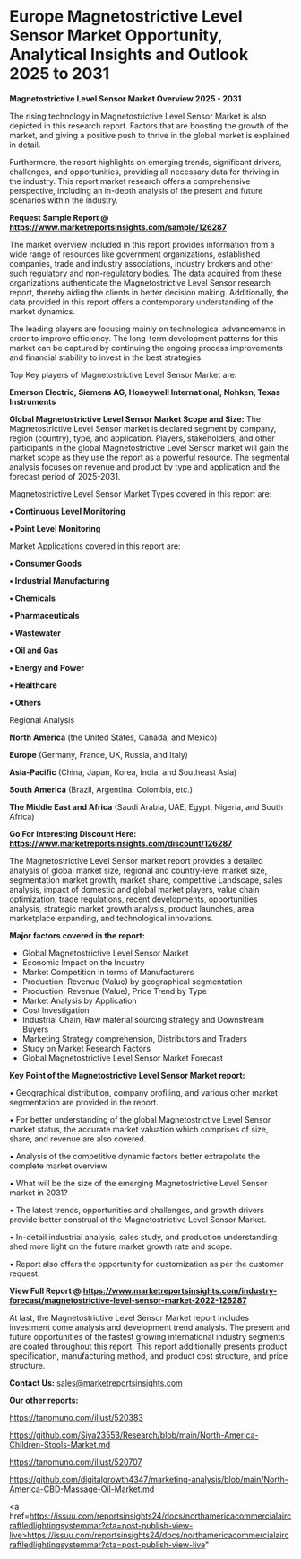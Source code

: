 # Europe Magnetostrictive Level Sensor Market Opportunity, Analytical Insights and Outlook 2025 to 2031

<Strong> Magnetostrictive Level Sensor Market Overview 2025 - 2031</strong>

The rising technology in Magnetostrictive Level Sensor Market is also depicted in this research report. Factors that are boosting the growth of the market, and giving a positive push to thrive in the global market is explained in detail.

Furthermore, the report highlights on emerging trends, significant drivers, challenges, and opportunities, providing all necessary data for thriving in the industry. This report market research offers a comprehensive perspective, including an in-depth analysis of the present and future scenarios within the industry.

<strong>Request Sample Report @ <a href=https://www.marketreportsinsights.com/sample/126287>https://www.marketreportsinsights.com/sample/126287</a></strong>

The market overview included in this report provides information from a wide range of resources like government organizations, established companies, trade and industry associations, industry brokers and other such regulatory and non-regulatory bodies. The data acquired from these organizations authenticate the Magnetostrictive Level Sensor research report, thereby aiding the clients in better decision making. Additionally, the data provided in this report offers a contemporary understanding of the market dynamics.

The leading players are focusing mainly on technological advancements in order to improve efficiency. The long-term development patterns for this market can be captured by continuing the ongoing process improvements and financial stability to invest in the best strategies.

Top Key players of Magnetostrictive Level Sensor Market are:

<strong>Emerson Electric, Siemens AG, Honeywell International, Nohken, Texas Instruments</strong>

<strong><b>Global Magnetostrictive Level Sensor Market Scope and Size:</b></strong>
The Magnetostrictive Level Sensor market is declared segment by company, region (country), type, and application. Players, stakeholders, and other participants in the global Magnetostrictive Level Sensor market will gain the market scope as they use the report as a powerful resource. The segmental analysis focuses on revenue and product by type and application and the forecast period of 2025-2031.

Magnetostrictive Level Sensor Market Types covered in this report are:

<strong>• Continuous Level Monitoring

• Point Level Monitoring</strong>

Market Applications covered in this report are:

<strong>• Consumer Goods

• Industrial Manufacturing

• Chemicals

• Pharmaceuticals

• Wastewater

• Oil and Gas

• Energy and Power

• Healthcare

• Others</strong> 

Regional Analysis

<strong>North America</strong> (the United States, Canada, and Mexico)

<strong>Europe</strong> (Germany, France, UK, Russia, and Italy)

<strong>Asia-Pacific</strong> (China, Japan, Korea, India, and Southeast Asia)

<strong>South America</strong> (Brazil, Argentina, Colombia, etc.)

<strong>The Middle East and Africa</strong> (Saudi Arabia, UAE, Egypt, Nigeria, and South Africa)

<strong>Go For Interesting Discount Here: <a href=https://www.marketreportsinsights.com/discount/126287>https://www.marketreportsinsights.com/discount/126287</a></strong>

The Magnetostrictive Level Sensor market report provides a detailed analysis of global market size, regional and country-level market size, segmentation market growth, market share, competitive Landscape, sales analysis, impact of domestic and global market players, value chain optimization, trade regulations, recent developments, opportunities analysis, strategic market growth analysis, product launches, area marketplace expanding, and technological innovations.

<strong><b>Major factors covered in the report:</b></strong>
<ul>
  <li>Global Magnetostrictive Level Sensor Market </li>
  <li>Economic Impact on the Industry</li>
  <li>Market Competition in terms of Manufacturers</li>
  <li>Production, Revenue (Value) by geographical segmentation</li>
  <li>Production, Revenue (Value), Price Trend by Type</li>
  <li>Market Analysis by Application</li>
  <li>Cost Investigation</li>
  <li>Industrial Chain, Raw material sourcing strategy and Downstream Buyers</li>
  <li>Marketing Strategy comprehension, Distributors and Traders</li>
  <li>Study on Market Research Factors</li>
  <li>Global Magnetostrictive Level Sensor Market Forecast</li>
</ul>

<strong><b>Key Point of the Magnetostrictive Level Sensor Market report:</b></strong>

• Geographical distribution, company profiling, and various other market segmentation are provided in the report.

• For better understanding of the global Magnetostrictive Level Sensor market status, the accurate market valuation which comprises of size, share, and revenue are also covered.

• Analysis of the competitive dynamic factors better extrapolate the complete market overview

• What will be the size of the emerging Magnetostrictive Level Sensor market in 2031?

• The latest trends, opportunities and challenges, and growth drivers provide better construal of the Magnetostrictive Level Sensor Market.

• In-detail industrial analysis, sales study, and production understanding shed more light on the future market growth rate and scope.

• Report also offers the opportunity for customization as per the customer request.

<strong><b>View Full Report @ <a href=https://www.marketreportsinsights.com/industry-forecast/magnetostrictive-level-sensor-market-2022-126287>https://www.marketreportsinsights.com/industry-forecast/magnetostrictive-level-sensor-market-2022-126287</a></b></strong>


At last, the Magnetostrictive Level Sensor Market report includes investment come analysis and development trend analysis. The present and future opportunities of the fastest growing international industry segments are coated throughout this report. This report additionally presents product specification, manufacturing method, and product cost structure, and price structure.

<strong>Contact Us:</strong>
sales@marketreportsinsights.com

<strong>Our other reports:</strong>

<a href=https://tanomuno.com/illust/520383>https://tanomuno.com/illust/520383</a>

<a href=https://github.com/Siya23553/Research/blob/main/North-America-Children-Stools-Market.md>https://github.com/Siya23553/Research/blob/main/North-America-Children-Stools-Market.md</a>

<a href=https://tanomuno.com/illust/520707>https://tanomuno.com/illust/520707</a>

<a href=https://github.com/digitalgrowth4347/marketing-analysis/blob/main/North-America-CBD-Massage-Oil-Market.md>https://github.com/digitalgrowth4347/marketing-analysis/blob/main/North-America-CBD-Massage-Oil-Market.md</a>

<a href=https://issuu.com/reportsinsights24/docs/northamericacommercialaircraftledlightingsystemmar?cta=post-publish-view-live>https://issuu.com/reportsinsights24/docs/northamericacommercialaircraftledlightingsystemmar?cta=post-publish-view-live</a>"
